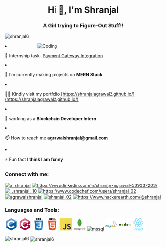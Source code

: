 
<h1 align="center">Hi 👋, I'm Shranjal</h1>
<h3 align="center"> A Girl trying to Figure-Out Stuff!!</h3>

<p align="left"> <img src="https://komarev.com/ghpvc/?username=shranjal6&label=Profile%20views&color=0e75b6&style=flat" alt="shranjal6" /> </p>
<img align="right" alt="Coding" width="400" src="https://cdn.dribbble.com/users/2646423/screenshots/5507196/computer.gif"

- 🔭 Internship task- [Payment Gateway Integration](https://shranjal6.github.io/tasksparks.github.io/index.html)

- 🌱 I’m currently making projects on **MERN Stack**

- 👨‍💻 Kindly visit my portfolio [https://shranjalagrawal2.github.io/](https://shranjalagrawal2.github.io/)

- 💬 working as a **Blockchain Developer Intern**

- 📫 How to reach me **agrawalshranjal@gmail.com**

- ⚡ Fun fact **I think I am funny**

<h3 align="left">Connect with me:</h3>
<p align="left">
<a href="https://twitter.com/a_shranjal" target="blank"><img align="center" src="https://raw.githubusercontent.com/rahuldkjain/github-profile-readme-generator/master/src/images/icons/Social/twitter.svg" alt="a_shranjal" height="30" width="40" /></a>
<a href="https://linkedin.com/in/https://www.linkedin.com/in/shranjal-agrawal-539337203/" target="blank"><img align="center" src="https://raw.githubusercontent.com/rahuldkjain/github-profile-readme-generator/master/src/images/icons/Social/linked-in-alt.svg" alt="https://www.linkedin.com/in/shranjal-agrawal-539337203/" height="30" width="40" /></a>
<a href="https://instagram.com/_.shranjal._10" target="blank"><img align="center" src="https://raw.githubusercontent.com/rahuldkjain/github-profile-readme-generator/master/src/images/icons/Social/instagram.svg" alt="_.shranjal._10" height="30" width="40" /></a>
<a href="https://www.codechef.com/users/https://www.codechef.com/users/shranjal_02" target="blank"><img align="center" src="https://cdn.jsdelivr.net/npm/simple-icons@3.1.0/icons/codechef.svg" alt="https://www.codechef.com/users/shranjal_02" height="30" width="40" /></a>
<a href="https://www.hackerrank.com/agrawalshranjal" target="blank"><img align="center" src="https://raw.githubusercontent.com/rahuldkjain/github-profile-readme-generator/master/src/images/icons/Social/hackerrank.svg" alt="agrawalshranjal" height="30" width="40" /></a>
<a href="https://www.leetcode.com/shranjal_02" target="blank"><img align="center" src="https://raw.githubusercontent.com/rahuldkjain/github-profile-readme-generator/master/src/images/icons/Social/leet-code.svg" alt="shranjal_02" height="30" width="40" /></a>
<a href="https://www.hackerearth.com/https://www.hackerearth.com/@shranjal" target="blank"><img align="center" src="https://raw.githubusercontent.com/rahuldkjain/github-profile-readme-generator/master/src/images/icons/Social/hackerearth.svg" alt="https://www.hackerearth.com/@shranjal" height="30" width="40" /></a>
</p>

<h3 align="left">Languages and Tools:</h3>
<p align="left"> <a href="https://www.cprogramming.com/" target="_blank" rel="noreferrer"> <img src="https://raw.githubusercontent.com/devicons/devicon/master/icons/c/c-original.svg" alt="c" width="40" height="40"/> </a> <a href="https://www.w3schools.com/cpp/" target="_blank" rel="noreferrer"> <img src="https://raw.githubusercontent.com/devicons/devicon/master/icons/cplusplus/cplusplus-original.svg" alt="cplusplus" width="40" height="40"/> </a> <a href="https://www.w3schools.com/css/" target="_blank" rel="noreferrer"> <img src="https://raw.githubusercontent.com/devicons/devicon/master/icons/css3/css3-original-wordmark.svg" alt="css3" width="40" height="40"/> </a> <a href="https://www.w3.org/html/" target="_blank" rel="noreferrer"> <img src="https://raw.githubusercontent.com/devicons/devicon/master/icons/html5/html5-original-wordmark.svg" alt="html5" width="40" height="40"/> </a> <a href="https://developer.mozilla.org/en-US/docs/Web/JavaScript" target="_blank" rel="noreferrer"> <img src="https://raw.githubusercontent.com/devicons/devicon/master/icons/javascript/javascript-original.svg" alt="javascript" width="40" height="40"/> </a> <a href="https://www.mongodb.com/" target="_blank" rel="noreferrer"> <img src="https://raw.githubusercontent.com/devicons/devicon/master/icons/mongodb/mongodb-original-wordmark.svg" alt="mongodb" width="40" height="40"/> </a> <a href="https://www.microsoft.com/en-us/sql-server" target="_blank" rel="noreferrer"> <img src="https://www.svgrepo.com/show/303229/microsoft-sql-server-logo.svg" alt="mssql" width="40" height="40"/> </a> <a href="https://www.mysql.com/" target="_blank" rel="noreferrer"> <img src="https://raw.githubusercontent.com/devicons/devicon/master/icons/mysql/mysql-original-wordmark.svg" alt="mysql" width="40" height="40"/> </a> <a href="https://nodejs.org" target="_blank" rel="noreferrer"> <img src="https://raw.githubusercontent.com/devicons/devicon/master/icons/nodejs/nodejs-original-wordmark.svg" alt="nodejs" width="40" height="40"/> </a> <a href="https://reactjs.org/" target="_blank" rel="noreferrer"> <img src="https://raw.githubusercontent.com/devicons/devicon/master/icons/react/react-original-wordmark.svg" alt="react" width="40" height="40"/> </a> </p>

<p><img align="left" src="https://github-readme-stats.vercel.app/api/top-langs?username=shranjal6&show_icons=true&locale=en&layout=compact" alt="shranjal6" /></p>

<p>&nbsp;<img align="center" src="https://github-readme-stats.vercel.app/api?username=shranjal6&show_icons=true&locale=en" alt="shranjal6" /></p>


